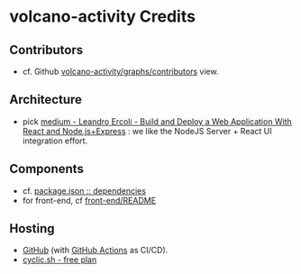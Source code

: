 # volcano-activity Credits

## Contributors

- cf. Github [volcano-activity/graphs/contributors](https://github.com/boly38/volcano-activity/graphs/contributors) view.

## Architecture

- pick [medium - Leandro Ercoli - Build and Deploy a Web Application With React and Node.js+Express](https://medium.com/geekculture/build-and-deploy-a-web-application-with-react-and-node-js-express-bce2c3cfec32) : we like the NodeJS Server + React UI integration effort.

## Components

- cf. [package.json :: dependencies](./package.json)
- for front-end, cf [front-end/README](./front-end/README.md)

## Hosting
- [GitHub](https://github.com) (with [GitHub Actions](https://github.com/features/actions) as CI/CD).
- [cyclic.sh - free plan](https://cyclic.sh)